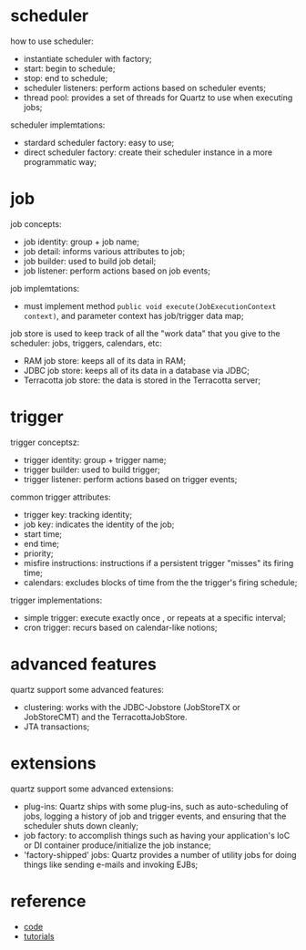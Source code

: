 # scheduler
how to use scheduler:
* instantiate scheduler with factory;
* start: begin to schedule;
* stop: end to schedule;
* scheduler listeners: perform actions based on scheduler events;
* thread pool: provides a set of threads for Quartz to use when executing jobs;

scheduler implemtations:
* stardard scheduler factory: easy to use;
* direct scheduler factory: create their scheduler instance in a more programmatic way;

# job
job concepts:
* job identity: group + job name;
* job detail: informs various attributes to job;
* job builder: used to build job detail;
* job listener: perform actions based on job events;

job implemtations:
* must implement method `public void execute(JobExecutionContext context)`, and parameter context has job/trigger data map;

job store is used to keep track of all the "work data" that you give to the scheduler: jobs, triggers, calendars, etc:
* RAM job store: keeps all of its data in RAM;
* JDBC job store: keeps all of its data in a database via JDBC;
* Terracotta job store: the data is stored in the Terracotta server;

# trigger
trigger conceptsz:
* trigger identity: group + trigger name;
* trigger builder: used to build trigger;
* trigger listener: perform actions based on trigger events;

common trigger attributes:
* trigger key: tracking identity;
* job key:  indicates the identity of the job;
* start time;
* end time;
* priority;
* misfire instructions: instructions if a persistent trigger "misses" its firing time;
* calendars: excludes blocks of time from the the trigger's firing schedule;

trigger implementations:
* simple trigger: execute exactly once , or repeats at a specific interval;
* cron trigger: recurs based on calendar-like notions;

# advanced features
quartz support some advanced features:
* clustering: works with the JDBC-Jobstore (JobStoreTX or JobStoreCMT) and the TerracottaJobStore.
* JTA transactions;

# extensions
quartz support some advanced extensions:
* plug-ins: Quartz ships with some plug-ins, such as auto-scheduling of jobs, logging a history of job and trigger events, and ensuring that the scheduler shuts down cleanly;
* job factory: to accomplish things such as having your application's IoC or DI container produce/initialize the job instance;
* 'factory-shipped' jobs: Quartz provides a number of utility jobs for doing things like sending e-mails and invoking EJBs;

# reference
* [code](https://github.com/quartz-scheduler/quartz)
* [tutorials](https://github.com/quartz-scheduler/quartz/tree/master/docs/tutorials)
